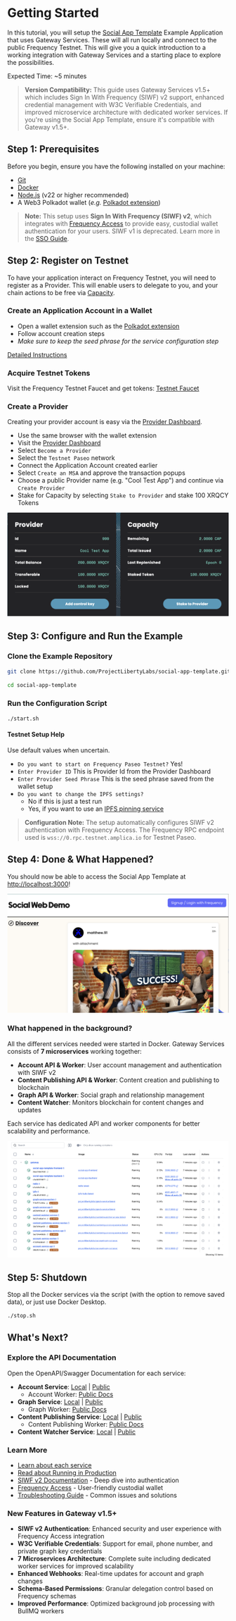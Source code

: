 # Getting Started

In this tutorial, you will setup the [Social App Template](https://github.com/ProjectLibertyLabs/social-app-template) Example Application that uses Gateway Services.
These will all run locally and connect to the public Frequency Testnet.
This will give you a quick introduction to a working integration with Gateway Services and a starting place to explore the possibilities.

Expected Time: ~5 minutes

> **Version Compatibility:** This guide uses Gateway Services v1.5+ which includes Sign In With Frequency (SIWF) v2 support, enhanced credential management with W3C Verifiable Credentials, and improved microservice architecture with dedicated worker services. If you're using the Social App Template, ensure it's compatible with Gateway v1.5+.

## **Step 1: Prerequisites**

Before you begin, ensure you have the following installed on your machine:

- [Git](https://git-scm.com)
- [Docker](https://www.docker.com)
- [Node.js](https://nodejs.org) (v22 or higher recommended)
- A Web3 Polkadot wallet (_e.g._ [Polkadot extension](https://polkadot.js.org/extension/))

> **Note:** This setup uses **Sign In With Frequency (SIWF) v2**, which integrates with [Frequency Access](https://frequencyaccess.com/) to provide easy, custodial wallet authentication for your users. SIWF v1 is deprecated. Learn more in the [SSO Guide](./SSO.md).

## **Step 2: Register on Testnet**

To have your application interact on Frequency Testnet, you will need to register as a Provider.
This will enable users to delegate to you, and your chain actions to be free via [Capacity](https://docs.frequency.xyz/Tokenomics/ProviderIncentives.html).

### Create an Application Account in a Wallet

- Open a wallet extension such as the [Polkadot extension](https://polkadot.js.org/extension/)
- Follow account creation steps
- _Make sure to keep the seed phrase for the service configuration step_

[Detailed Instructions](https://support.polkadot.network/support/solutions/articles/65000098878-how-to-create-a-polkadot-account)

### Acquire Testnet Tokens

Visit the Frequency Testnet Faucet and get tokens: [Testnet Faucet](https://faucet.testnet.frequency.xyz/)

### Create a Provider

Creating your provider account is easy via the [Provider Dashboard](https://provider.frequency.xyz/).

- Use the same browser with the wallet extension
- Visit the [Provider Dashboard](https://provider.frequency.xyz/)
- Select `Become a Provider`
- Select the `Testnet Paseo` network
- Connect the Application Account created earlier
- Select `Create an MSA` and approve the transaction popups
- Choose a public Provider name (e.g. "Cool Test App") and continue via `Create Provider`
- Stake for Capacity by selecting `Stake to Provider` and stake 100 XRQCY Tokens

![Provider Dashboard Example](./Provider-Dashboard.png)

## **Step 3: Configure and Run the Example**

### Clone the Example Repository

```sh
git clone https://github.com/ProjectLibertyLabs/social-app-template.git
```

```sh
cd social-app-template
```

### Run the Configuration Script

```sh
./start.sh
```

#### Testnet Setup Help

Use default values when uncertain.

- `Do you want to start on Frequency Paseo Testnet?` Yes!
- `Enter Provider ID` This is Provider Id from the Provider Dashboard
- `Enter Provider Seed Phrase` This is the seed phrase saved from the wallet setup
- `Do you want to change the IPFS settings?`
  - No if this is just a test run
  - Yes, if you want to use an [IPFS pinning service](https://docs.ipfs.tech/how-to/work-with-pinning-services/#use-a-third-party-pinning-service)

> **Configuration Note:** The setup automatically configures SIWF v2 authentication with Frequency Access. The Frequency RPC endpoint used is `wss://0.rpc.testnet.amplica.io` for Testnet Paseo.

## **Step 4: Done & What Happened?**

You should now be able to access the Social App Template at [http://localhost:3000](http://localhost:3000)!

![SAT Screenshot](./sat-success.png)

### What happened in the background?

All the different services needed were started in Docker. Gateway Services consists of **7 microservices** working together:

- **Account API & Worker**: User account management and authentication with SIWF v2
- **Content Publishing API & Worker**: Content creation and publishing to blockchain
- **Graph API & Worker**: Social graph and relationship management
- **Content Watcher**: Monitors blockchain for content changes and updates

Each service has dedicated API and worker components for better scalability and performance.

![Docker Desktop Screenshot](./DockerDesktop.png)

## **Step 5: Shutdown**

Stop all the Docker services via the script (with the option to remove saved data), or just use Docker Desktop.

```sh
./stop.sh
```

## **What's Next?**

### Explore the API Documentation

Open the OpenAPI/Swagger Documentation for each service:

- **Account Service**: [Local](http://localhost:3013/docs/swagger) | [Public](https://projectlibertylabs.github.io/gateway/account/)
  - Account Worker: [Public Docs](https://projectlibertylabs.github.io/gateway/account-worker/)
- **Graph Service**: [Local](http://localhost:3012/docs/swagger) | [Public](https://projectlibertylabs.github.io/gateway/graph/)
  - Graph Worker: [Public Docs](https://projectlibertylabs.github.io/gateway/graph-worker/)
- **Content Publishing Service**: [Local](http://localhost:3010/docs/swagger) | [Public](https://projectlibertylabs.github.io/gateway/content-publishing/)
  - Content Publishing Worker: [Public Docs](https://projectlibertylabs.github.io/gateway/content-publishing-worker/)
- **Content Watcher Service**: [Local](http://localhost:3011/docs/swagger) | [Public](https://projectlibertylabs.github.io/gateway/content-watcher/)

### Learn More

- [Learn about each service](../Build/)
- [Read about Running in Production](../Run/)
- [SIWF v2 Documentation](https://projectlibertylabs.github.io/siwf/v2/docs) - Deep dive into authentication
- [Frequency Access](https://frequencyaccess.com/) - User-friendly custodial wallet
- [Troubleshooting Guide](../Troubleshooting.md) - Common issues and solutions

### New Features in Gateway v1.5+

- **SIWF v2 Authentication**: Enhanced security and user experience with Frequency Access integration
- **W3C Verifiable Credentials**: Support for email, phone number, and private graph key credentials
- **7 Microservices Architecture**: Complete suite including dedicated worker services for improved scalability
- **Enhanced Webhooks**: Real-time updates for account and graph changes
- **Schema-Based Permissions**: Granular delegation control based on Frequency schemas
- **Improved Performance**: Optimized background job processing with BullMQ workers
